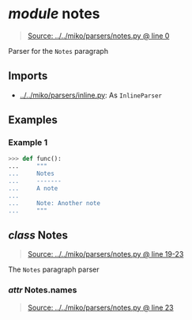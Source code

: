 # *module* **notes**

> [Source: ../../miko/parsers/notes.py @ line 0](../../miko/parsers/notes.py#L0)

Parser for the `Notes` paragraph

## Imports

- [../../miko/parsers/inline.py](../../miko/parsers/inline.py): As `InlineParser`

## Examples

### Example 1

```python
>>> def func():
...     """
...     Notes
...     -------
...     A note
...
...     Note: Another note
...     """
```

## *class* **Notes**

> [Source: ../../miko/parsers/notes.py @ line 19-23](../../miko/parsers/notes.py#L19-L23)

The `Notes` paragraph parser

### *attr* Notes.**names**

> [Source: ../../miko/parsers/notes.py @ line 23](../../miko/parsers/notes.py#L23)
